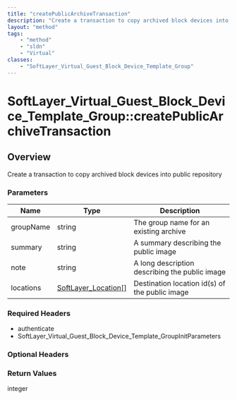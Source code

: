 ```yaml
---
title: "createPublicArchiveTransaction"
description: "Create a transaction to copy archived block devices into public repository"
layout: "method"
tags:
    - "method"
    - "sldn"
    - "Virtual"
classes:
    - "SoftLayer_Virtual_Guest_Block_Device_Template_Group"
---
```

# SoftLayer_Virtual_Guest_Block_Device_Template_Group::createPublicArchiveTransaction
## Overview 
Create a transaction to copy archived block devices into public repository

### Parameters 
|Name | Type | Description |
| --- | --- | --- |
|groupName| string| The group name for an existing archive|
|summary| string| A summary describing the public image|
|note| string| A long description describing the public image|
|locations| <a href='/reference/datatypes/SoftLayer_Location'>SoftLayer_Location[] </a>| Destination location id(s) of the public image|


### Required Headers
* authenticate
* SoftLayer_Virtual_Guest_Block_Device_Template_GroupInitParameters

### Optional Headers

### Return Values
integer

